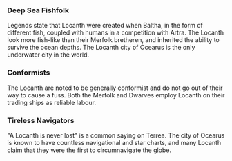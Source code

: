 ### Deep Sea Fishfolk

Legends state that Locanth were created when Baltha, in the form of different fish, coupled with humans in a competition with Artra. The Locanth look more fish-like than their Merfolk bretheren, and inherited the ability to survive the ocean depths. The Locanth city of Ocearus is the only underwater city in the world.

### Conformists

The Locanth are noted to be generally conformist and do not go out of their way to cause a fuss. Both the Merfolk and Dwarves employ Locanth on their trading ships as reliable labour.

### Tireless Navigators

"A Locanth is never lost" is a common saying on Terrea. The city of Ocearus is known to have countless navigational and star charts, and many Locanth claim that they were the first to circumnavigate the globe.
